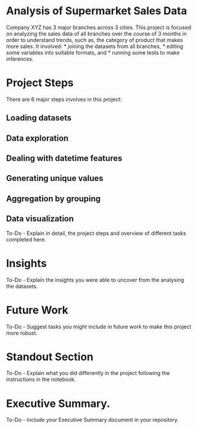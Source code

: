 # Analysis of Supermarket Sales Data

Company XYZ has 3 major branches across 3 cities. This project is focused on analyzing the sales data of all branches over the course of 3 months in order to understand trends, such as, the category of product that makes more sales. 
It involved: 
    * joining the datasets from all branches, 
    * editing some variables into suitable formats, and 
    * running some tests to make inferences.

# Project Steps

There are 6 major steps involves in this project:

## Loading datasets

## Data exploration

## Dealing with datetime features

## Generating unique values

## Aggregation by grouping

## Data visualization

To-Do - Explain in detail, the project steps and overview of different tasks completed here.

# Insights

To-Do - Explain the insights you were able to uncover from the analysing the datasets.

# Future Work

To-Do - Suggest tasks you might include in future work to make this project more robust.

# Standout Section

To-Do - Explain what you did differently in the project following the instructions in the notebook.

# Executive Summary.

To-Do - Include your Executive Summary document in your repository.
